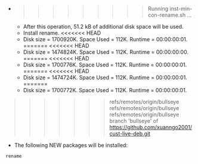 * >>>>>>>>> Running inst-min-con-rename.sh ...
  * After this operation, 51.2 kB of additional disk space will be used.
  * Install rename.
<<<<<<< HEAD
  * Disk size = 1700920K. Space Used = 112K. Runtime = 00:00:00:01.
=======
<<<<<<< HEAD
  * Disk size = 1474824K. Space Used = 112K. Runtime = 00:00:00:00.
=======
<<<<<<< HEAD
  * Disk size = 1700776K. Space Used = 112K. Runtime = 00:00:00:01.
=======
<<<<<<< HEAD
  * Disk size = 1474724K. Space Used = 112K. Runtime = 00:00:00:01.
=======
  * Disk size = 1700772K. Space Used = 112K. Runtime = 00:00:00:01.
>>>>>>> refs/remotes/origin/bullseye
>>>>>>> refs/remotes/origin/bullseye
>>>>>>> refs/remotes/origin/bullseye
>>>>>>> branch 'bullseye' of https://github.com/xuanngo2001/cust-live-deb.git
  * The following NEW packages will be installed:
  ```bash
rename
  ```
